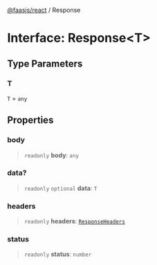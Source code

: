 [@faasjs/react](../README.md) / Response

# Interface: Response\<T\>

## Type Parameters

### T

`T` = `any`

## Properties

### body

> `readonly` **body**: `any`

### data?

> `readonly` `optional` **data**: `T`

### headers

> `readonly` **headers**: [`ResponseHeaders`](../type-aliases/ResponseHeaders.md)

### status

> `readonly` **status**: `number`
